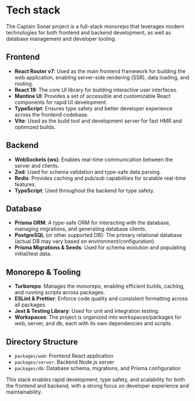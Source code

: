 # Tech stack

The Captain Sonar project is a full-stack monorepo that leverages modern technologies for both frontend and backend development, as well as database management and developer tooling.

## Frontend

- **React Router v7**: Used as the main frontend framework for building the web application, enabling server-side rendering (SSR), data loading, and routing.
- **React 19**: The core UI library for building interactive user interfaces.
- **Mantine UI**: Provides a set of accessible and customizable React components for rapid UI development.
- **TypeScript**: Ensures type safety and better developer experience across the frontend codebase.
- **Vite**: Used as the build tool and development server for fast HMR and optimized builds.

## Backend

- **WebSockets (ws)**: Enables real-time communication between the server and clients.
- **Zod**: Used for schema validation and type-safe data parsing.
- **Redis**: Provides caching and pub/sub capabilities for scalable real-time features.
- **TypeScript**: Used throughout the backend for type safety.

## Database

- **Prisma ORM**: A type-safe ORM for interacting with the database, managing migrations, and generating database clients.
- **PostgreSQL** (or other supported DB): The primary relational database (actual DB may vary based on environment/configuration).
- **Prisma Migrations & Seeds**: Used for schema evolution and populating initial/test data.

## Monorepo & Tooling

- **Turborepo**: Manages the monorepo, enabling efficient builds, caching, and running scripts across packages.
- **ESLint & Prettier**: Enforce code quality and consistent formatting across all packages.
- **Jest & Testing Library**: Used for unit and integration testing.
- **Workspaces**: The project is organized into workspaces/packages for web, server, and db, each with its own dependencies and scripts.

## Directory Structure

- `packages/web`: Frontend React application
- `packages/server`: Backend Node.js server
- `packages/db`: Database schema, migrations, and Prisma configuration

This stack enables rapid development, type safety, and scalability for both the frontend and backend, with a strong focus on developer experience and maintainability.
